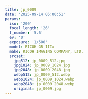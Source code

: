 ```yaml
---
title: jp_0009
date: '2025-09-14 05:00:51'
params:
  iso: '200'
  focal_length: '26'
  f_number: '5.6'
  ev: '0'
  exposure: '1/500'
  model: RICOH GR IIIx
  make: RICOH IMAGING COMPANY, LTD.
  srcset:
    jpg512: jp_0009_512.jpg
    jpg1024: jp_0009_1024.jpg
    jpg2048: jp_0009_2048.jpg
    webp512: jp_0009_512.webp
    webp1024: jp_0009_1024.webp
    webp2048: jp_0009_2048.webp
    original: jp_0009.jpg
---
```

